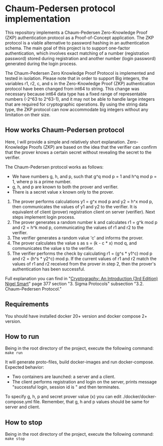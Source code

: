 # Chaum-Pedersen protocol implementation


This repository implements a Chaum-Pedersen Zero-Knowledge Proof (ZKP) authentication protocol as a Proof-of-Concept application. The ZKP protocol is a viable alternative to password hashing in an authentication schema. The main goal of this project is to support one-factor authentication, which involves exact matching of a number (registration password) stored during registration and another number (login password) generated during the login process.

The Chaum-Pedersen Zero Knowledge Proof Protocol is implemented and tested in isolation. Please note that in order to support Big integers, the variables r1, r2, c, and s in the Zero-Knowledge Proof (ZKP) authentication protocol have been changed from int64 to string. This change was necessary because int64 data type has a fixed range of representable numbers (-2^63 to 2^63-1), and it may not be able to handle large integers that are required for cryptographic operations. By using the string data type, the ZKP protocol can now accommodate big integers without any limitation on their size.

## How works Chaum-Pedersen protocol
Here, I will provide a simple and relatively short explanation. Zero-Knowledge Proofs (ZKP) are based on the idea that the verifier can confirm that the prover knows a certain secret without revealing the secret to the verifier.

The Chaum-Pedersen protocol works as follows:

- We have numbers g, h, and p, such that g^q mod p = 1 and h^q mod p = 1, where p is a prime number.
- g, h, and p are known to both the prover and verifier.
- There is a secret value x known only to the prover.

1. The prover performs calculations y1 = g^x mod p and y2 = h^x mod p, then communicates the values of y1 and y2 to the verifier. It is equivalent of client (prover) registration client on server (verifier). Next steps implement login process.
2. The prover generates a random number k and calculates r1 = g^k mod p and r2 = h^k mod p, communicating the values of r1 and r2 to the verifier.
3. The verifier generates a random value 'c' and informs the prover.
4. The prover calculates the value s as s = (k - c * x) mod q, and communicates the value s to the verifier.
5. The verifier performs the check by calculating r1 = (g^s * y1^c) mod p and r2 = (h^s * y2^c) mod p. If the current values of r1 and r2 match the values of r1 and r2 received from the prover in step 2, then the prover's authentication has been successful.

Full explanation you can find in "[Cryptography: An Introduction (3rd Edition) Nigel Smart](https://www.cs.umd.edu/~waa/414-F11/IntroToCrypto.pdf)" page 377 section "3. Sigma Protocols"
subsection "3.2. Chaum–Pedersen Protocol."

## Requirements
You should have installed docker 20+ version and docker compose 2+ version.  

## How to run
Being in the root directory of the project, execute the following command:
```make run```

It will generate proto-files, build docker-images and run docker-compose.
Expected behavior:
- Two containers are launched: a server and a client.
- The client performs registration and login on the server, prints message "successful login, session id is <auth id>" and then terminates.

To specify g, h, p and secret prover value (x) you can edit ./docker/docker-compose.yml file. 
Remember, that g, h and p values should be same for server and client.

## How to stop 
Being in the root directory of the project, execute the following command:
```make stop```

